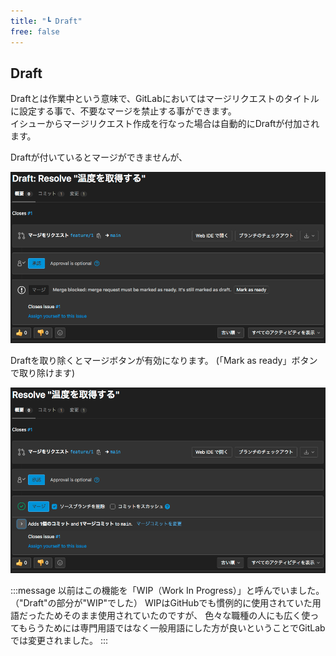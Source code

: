 ```yaml
---
title: "┗ Draft"
free: false
---
```


## Draft

Draftとは作業中という意味で、GitLabにおいてはマージリクエストのタイトルに設定する事で、不要なマージを禁止する事ができます。  
イシューからマージリクエスト作成を行なった場合は自動的にDraftが付加されます。

Draftが付いているとマージができませんが、

![](/images/books/497459787cb294/issue_07.png)

Draftを取り除くとマージボタンが有効になります。
(「Mark as ready」ボタンで取り除けます)

![](/images/books/497459787cb294/issue_08.png)


:::message
以前はこの機能を「WIP（Work In Progress）」と呼んでいました。
（"Draft"の部分が"WIP"でした）
WIPはGitHubでも慣例的に使用されていた用語だったためそのまま使用されていたのですが、
色々な職種の人にも広く使ってもらうためには専門用語ではなく一般用語にした方が良いということでGitLabでは変更されました。
:::
